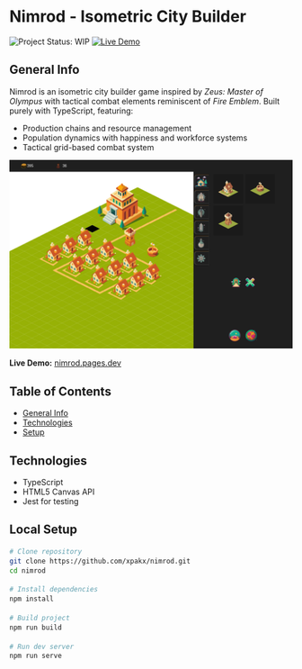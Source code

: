 # Nimrod - Isometric City Builder

![Project Status: WIP](https://img.shields.io/badge/status-WIP-yellow.svg)
[![Live Demo](https://img.shields.io/badge/demo-live-green)](https://nimrod.pages.dev)

## General Info
Nimrod is an isometric city builder game inspired by *Zeus: Master of Olympus* with tactical combat elements reminiscent of *Fire Emblem*. Built purely with TypeScript, featuring:

- Production chains and resource management
- Population dynamics with happiness and workforce systems
- Tactical grid-based combat system

![Gameplay Preview](readme/preview.png)

**Live Demo:** [nimrod.pages.dev](https://nimrod.pages.dev)

## Table of Contents
- [General Info](#general-info)
- [Technologies](#technologies)
- [Setup](#local-setup)

## Technologies
- TypeScript
- HTML5 Canvas API
- Jest for testing

## Local Setup
```bash
# Clone repository
git clone https://github.com/xpakx/nimrod.git
cd nimrod

# Install dependencies
npm install

# Build project
npm run build

# Run dev server
npm run serve
```
